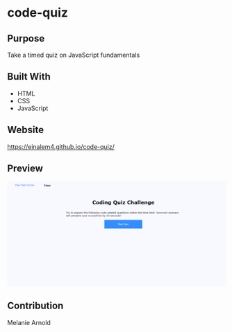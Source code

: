 # code-quiz

## Purpose
Take a timed quiz on JavaScript fundamentals

## Built With
* HTML
* CSS
* JavaScript

## Website
https://einalem4.github.io/code-quiz/

## Preview



![code quiz image](assets/img/codequiz.png)

## Contribution
Melanie Arnold